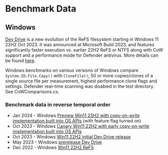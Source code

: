 # Benchmark Data

## Windows
[Dev Drive](https://aka.ms/devdrive) is a new evolution of the ReFS filesystem starting in Windows 11 22H2 Oct 2023. It was announced at Microsoft Build 2023, and features significantly faster execution vs. earlier 22H2 ReFS or NTFS along with CoW support and a performance mode for Defender antivirus. More details can be found [here](https://aka.ms/EngMSDevDrive).

Windows benchmarks on various versions of Windows compare `System.IO.File.Copy()` with `CloneFile()`,
50 or more copies/clones of a single source file per measurement, highest performance clone flags and settings.
Defender real-time scanning was disabled in the test directory. See CoWComparisons.cs.

### Benchmark data in reverse temporal order

* Jan 2024 - Windows [Preview Win11 23H2 with copy-on-write implementation built into OS APIs](./Win11_23H2_Jan2024_10.0.26020.1000.md) (with feature flag turned on)
* Oct 2023 - Windows [Canary Win11 22H2 with early copy-on-write implementation built into OS APIs](./Win11_22H2_Oct2023_10.0.25982.1000.md)
* Oct 2023 - Windows [Win11 22H2 initial Dev Drive release](./Win11_22H2_Oct2023_10.0.22621.2506.md)
* May 2023 - Windows [prerelease Dev Drive](./Win11_22H2_May2023.md)
* Dec 2022 - Windows [Win11 22H2 ReFS](./Win11_22H2_Dec2022_ReFS.md)
